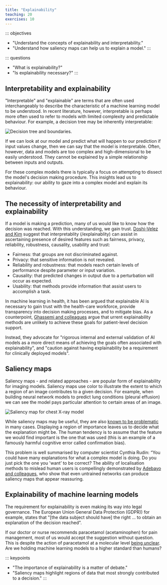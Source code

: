 ```yaml
---
title: "Explainability"
teaching: 20
exercises: 10
---
```

::: objectives

- "Understand the concepts of explainability and interpretability."
- "Understand how saliency maps can help us to explain a model."
:::

::: questions
- "What is explainability?"
- "Is explainability necessary?"
:::


## Interpretability and explainability

"Interpretable" and "explainable" are terms that are often used interchangeably to describe the characteristic of a machine learning model to be understood. In recent literature, however, interpretable is perhaps more often used to refer to models with limited complexity and predictable behaviour. For example, a decision tree may be inherently interpretable:

![Decision tree and boundaries.](../fig/decision-tree.png)

If we can look at our model and predict what will happen to our prediction if input values change, then we can say that the model is interpretable. Often, however, data and models are too complex and high-dimensional to be easily understood. They cannot be explained by a simple relationship between inputs and outputs.

For these complex models there is typically a focus on attempting to dissect the model's decision making procedure. This insights lead us to explainability: our ability to gaze into a complex model and explain its behaviour.

## The necessity of interpretability and explainability

If a model is making a prediction, many of us would like to know how the decision was reached. With this understanding, we gain trust. [Doshi-Velez and Kim](https://arxiv.org/pdf/1702.08608.pdf) suggest that interpretablity (/explainablity) can assist in ascertaining presence of desired features such as fairness, privacy, reliability, robustness, causality, usability and trust:

- Fairness: that groups are not discriminated against. 
- Privacy: that sensitive information is not revealed. 
- Reliability and robustness: that models reach certain levels of performance despite parameter or input variation. 
- Causality: that predicted changes in output due to a perturbation will occur as expected. 
- Usability: that methods provide information that assist users to accomplish a task.

In machine learning in health, it has been argued that explainable AI is necessary to gain trust with the health-care workforce, provide transparency into decision making processes, and to mitigate bias. As a counterpoint, [Ghassemi and colleagues](https://doi.org/10.1016/S2589-7500(21)00208-9) argue that urrent explainability methods are unlikely to achieve these goals for patient-level decision support.

Instead, they advocate for "rigorous internal and external validation of AI models as a more direct means of achieving the goals often associated with explainability", and "caution against having explainability be a requirement for clinically deployed models".

## Saliency maps

Saliency maps - and related approaches - are popular form of explainability for imaging models. Saliency maps use color to illustrate the extent to which a region of an image contributes to a given decision. For example, when building neural network models to predict lung conditions (pleural effusion) we can see the model pays particular attention to certain areas of an image.

![Saliency map for chest X-ray model](../fig/saliency.png)

While saliency maps may be useful, they are also [known to be problematic](https://arxiv.org/abs/1810.03292) in many cases. Displaying a region of importance leaves us to decide what the explanation might be. The human tendency is to assume that the feature we would find important is the one that was used (this is an example of a famously harmful cognitive error called confirmation bias). 

This problem is well summarised by computer scientist Cynthia Rudin: “You could have many explanations for what a complex model is doing. Do you just pick the one you 'want’ to be correct? The ability of localisation methods to mislead human users is compellingly demonstrated by [Adebayo and colleagues](https://arxiv.org/abs/1810.03292), who show that even untrained networks can produce saliency maps that appear reassuring.

<!--  TODO:

## Shapley values

In "Stop Explaining Black Box Machine Learning Models for High Stakes Decisions and Use Interpretable Models Instead", Cynthia Rudin

These concerns also extend to other well known post-hoc explanation methods such as locally interpretable model-agnostic explanations (LIME)27 and Shapley values (SHAP).28 LIME seeks to understand decisions at the individual level by permuting the input example (altering it in minor ways) and identifying which alterations were most likely to change the decision. In the case of image analysis, this is done by occluding parts of the image, the explanation consisting of a heat map that indicates the image components that were most important for the decision. Such explanations suffer from interpretability gaps in the same way as saliency mapping. Methods such as LIME and SHAP are generic and not specific to images and are routinely used on a wide variety of health-care data, including structured data from electronic health-care records29 and electroencephalogram waveform data.30

-->

## Explainability of machine learning models

The requirement for explainability is even making its way into legal governance. The European Union General Data Protection (GDPR)) for example, states that "[the data subject should have] the right ... to obtain an explanation of the decision reached".

If our doctor or nurse recommends paracetamol (acetaminophen) for pain management, most of us would accept the suggestion without question. This is despite the action of paracetamol at a molecular level [being unclear](https://pubmed.ncbi.nlm.nih.gov/15662292/). Are we holding machine learning models to a higher standard than humans? 

::: keypoints
- "The importance of explainability is a matter of debate."
- "Saliency maps highlight regions of data that most strongly contributed to a decision."
:::
